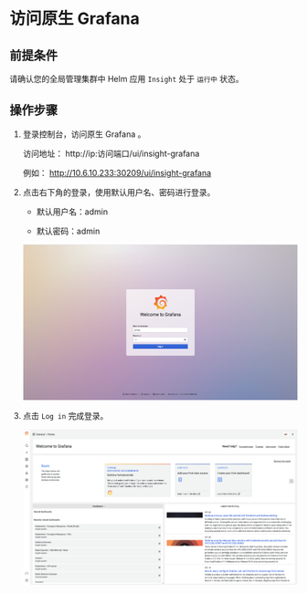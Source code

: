# 访问原生 Grafana

## 前提条件

请确认您的全局管理集群中 Helm 应用 `Insight` 处于 `运行中` 状态。

## 操作步骤

1. 登录控制台，访问原生 Grafana 。

    访问地址： http://ip:访问端口/ui/insight-grafana

    例如： http://10.6.10.233:30209/ui/insight-grafana

2. 点击右下角的登录，使用默认用户名、密码进行登录。

    - 默认用户名：admin

    - 默认密码：admin

    ![登录 grafana](../../images/grafana02.png)

3. 点击 `Log in` 完成登录。

    ![成功登录 grafana](../../images/grafana03.png)
